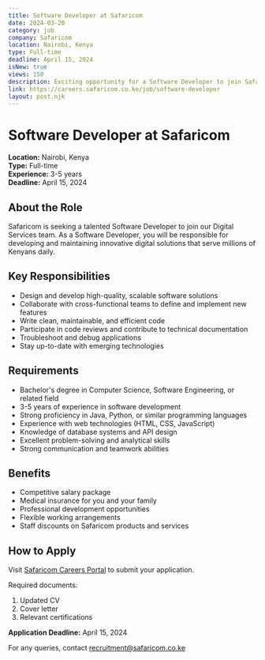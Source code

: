 ```yaml
---
title: Software Developer at Safaricom
date: 2024-03-20
category: job
company: Safaricom
location: Nairobi, Kenya
type: Full-time
deadline: April 15, 2024
isNew: true
views: 150
description: Exciting opportunity for a Software Developer to join Safaricom's Digital Services team. Build innovative solutions that serve millions of Kenyans.
link: https://careers.safaricom.co.ke/job/software-developer
layout: post.njk
---
```


# Software Developer at Safaricom

**Location:** Nairobi, Kenya  
**Type:** Full-time  
**Experience:** 3-5 years  
**Deadline:** April 15, 2024

## About the Role

Safaricom is seeking a talented Software Developer to join our Digital Services team. As a Software Developer, you will be responsible for developing and maintaining innovative digital solutions that serve millions of Kenyans daily.

## Key Responsibilities

- Design and develop high-quality, scalable software solutions
- Collaborate with cross-functional teams to define and implement new features
- Write clean, maintainable, and efficient code
- Participate in code reviews and contribute to technical documentation
- Troubleshoot and debug applications
- Stay up-to-date with emerging technologies

## Requirements

- Bachelor's degree in Computer Science, Software Engineering, or related field
- 3-5 years of experience in software development
- Strong proficiency in Java, Python, or similar programming languages
- Experience with web technologies (HTML, CSS, JavaScript)
- Knowledge of database systems and API design
- Excellent problem-solving and analytical skills
- Strong communication and teamwork abilities

## Benefits

- Competitive salary package
- Medical insurance for you and your family
- Professional development opportunities
- Flexible working arrangements
- Staff discounts on Safaricom products and services

## How to Apply

Visit [Safaricom Careers Portal](https://careers.safaricom.co.ke/job/software-developer) to submit your application.

Required documents:
1. Updated CV
2. Cover letter
3. Relevant certifications

**Application Deadline:** April 15, 2024

For any queries, contact recruitment@safaricom.co.ke 